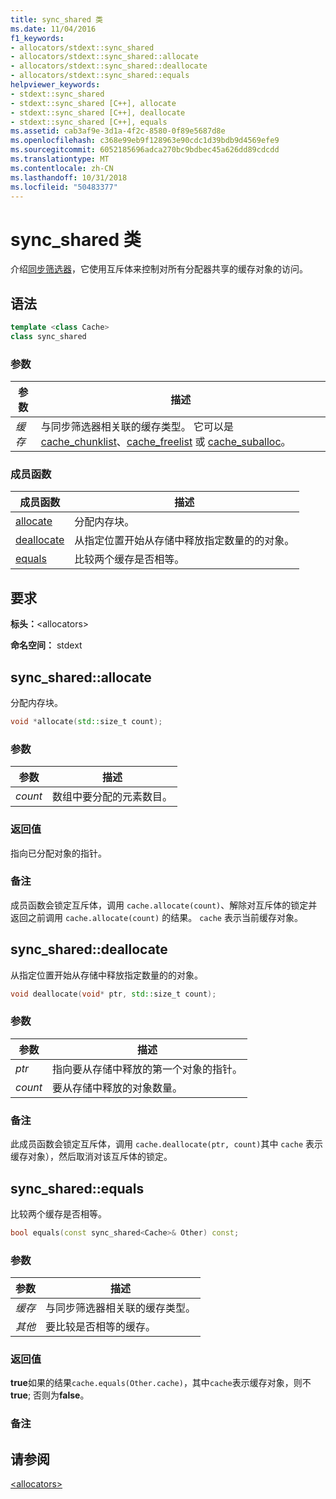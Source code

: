 ```yaml
---
title: sync_shared 类
ms.date: 11/04/2016
f1_keywords:
- allocators/stdext::sync_shared
- allocators/stdext::sync_shared::allocate
- allocators/stdext::sync_shared::deallocate
- allocators/stdext::sync_shared::equals
helpviewer_keywords:
- stdext::sync_shared
- stdext::sync_shared [C++], allocate
- stdext::sync_shared [C++], deallocate
- stdext::sync_shared [C++], equals
ms.assetid: cab3af9e-3d1a-4f2c-8580-0f89e5687d8e
ms.openlocfilehash: c368e99eb9f128963e90cdc1d39bdb9d4569efe9
ms.sourcegitcommit: 6052185696adca270bc9bdbec45a626dd89cdcdd
ms.translationtype: MT
ms.contentlocale: zh-CN
ms.lasthandoff: 10/31/2018
ms.locfileid: "50483377"
---
```

# <a name="syncshared-class"></a>sync_shared 类

介绍[同步筛选器](../standard-library/allocators-header.md)，它使用互斥体来控制对所有分配器共享的缓存对象的访问。

## <a name="syntax"></a>语法

```cpp
template <class Cache>
class sync_shared
```

### <a name="parameters"></a>参数

|参数|描述|
|---------------|-----------------|
|*缓存*|与同步筛选器相关联的缓存类型。 它可以是 [cache_chunklist](../standard-library/cache-chunklist-class.md)、[cache_freelist](../standard-library/cache-freelist-class.md) 或 [cache_suballoc](../standard-library/cache-suballoc-class.md)。|

### <a name="member-functions"></a>成员函数

|成员函数|描述|
|-|-|
|[allocate](#allocate)|分配内存块。|
|[deallocate](#deallocate)|从指定位置开始从存储中释放指定数量的的对象。|
|[equals](#equals)|比较两个缓存是否相等。|

## <a name="requirements"></a>要求

**标头：**\<allocators>

**命名空间：** stdext

## <a name="allocate"></a>  sync_shared::allocate

分配内存块。

```cpp
void *allocate(std::size_t count);
```

### <a name="parameters"></a>参数

|参数|描述|
|---------------|-----------------|
|*count*|数组中要分配的元素数目。|

### <a name="return-value"></a>返回值

指向已分配对象的指针。

### <a name="remarks"></a>备注

成员函数会锁定互斥体，调用 `cache.allocate(count)`、解除对互斥体的锁定并返回之前调用 `cache.allocate(count)` 的结果。 `cache` 表示当前缓存对象。

## <a name="deallocate"></a>  sync_shared::deallocate

从指定位置开始从存储中释放指定数量的的对象。

```cpp
void deallocate(void* ptr, std::size_t count);
```

### <a name="parameters"></a>参数

|参数|描述|
|---------------|-----------------|
|*ptr*|指向要从存储中释放的第一个对象的指针。|
|*count*|要从存储中释放的对象数量。|

### <a name="remarks"></a>备注

此成员函数会锁定互斥体，调用 `cache.deallocate(ptr, count)`其中 `cache` 表示缓存对象），然后取消对该互斥体的锁定。

## <a name="equals"></a>  sync_shared::equals

比较两个缓存是否相等。

```cpp
bool equals(const sync_shared<Cache>& Other) const;
```

### <a name="parameters"></a>参数

|参数|描述|
|---------------|-----------------|
|*缓存*|与同步筛选器相关联的缓存类型。|
|*其他*|要比较是否相等的缓存。|

### <a name="return-value"></a>返回值

**true**如果的结果`cache.equals(Other.cache)`，其中`cache`表示缓存对象，则不**true**; 否则为**false**。

### <a name="remarks"></a>备注

## <a name="see-also"></a>请参阅

[\<allocators>](../standard-library/allocators-header.md)<br/>
